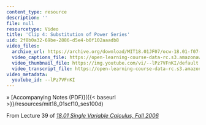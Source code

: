 ```yaml
---
content_type: resource
description: ''
file: null
resourcetype: Video
title: 'Clip 4: Substitution of Power Series'
uid: 2f8b0a32-69be-2886-d5e4-b0f102aaadb8
video_files:
  archive_url: https://archive.org/download/MIT18.01JF07/ocw-18.01-f07-lec39_300k.mp4
  video_captions_file: https://open-learning-course-data-rc.s3.amazonaws.com/18-01sc-single-variable-calculus-fall-2010/bd0987fcdfa75d2f9ac8c08e0e4d5187_--lPz7VFnKI.vtt
  video_thumbnail_file: https://img.youtube.com/vi/--lPz7VFnKI/default.jpg
  video_transcript_file: https://open-learning-course-data-rc.s3.amazonaws.com/18-01sc-single-variable-calculus-fall-2010/f838f8b049f1ee919c10074e633157ab_--lPz7VFnKI.pdf
video_metadata:
  youtube_id: --lPz7VFnKI
---
```


» [Accompanying Notes (PDF)]({{< baseurl >}}/resources/mit18_01scf10_ses100d)

From Lecture 39 of [_18.01 Single Variable Calculus, Fall 2006_](/courses/18-01-single-variable-calculus-fall-2006/pages/video-lectures)